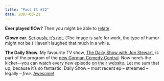 ```yaml
---
title: "Post It #22"
date: 2007-03-21
---
```


**Ever played flOw?** Then you might be able to [relate][1].

**Clown car.** [Seriously, it’s not.][2] (The image is safe for work, the type of humor might not be.) Haven’t laughed that much in a while.

**The Daily Show.** My favourite TV show, [The Daily Show with Jon Stewart][3], is part of the program of the [new German Comedy Central][4]. Now here’s the kicker—you can watch every new episode [on their website][5]. Let me sum that up, because it’s so fantastic: Daily Show – most recent ep – streamed – legally – _free_. [Awesome!][5]

[1]: http://www.penny-arcade.com/comic/2007/03/12
[2]: http://www.flickr.com/photos/dulamae/175866636/
[3]: http://en.wikipedia.org/wiki/The_Daily_Show_with_Jon_Stewart
[4]: http://www.comedycentral.de/
[5]: http://www.comedycentral.de/Shows/Detail/id/204372/name/The%2BDaily%2BShow%2Bwith%2BJon%2BStewart


